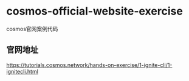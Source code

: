 # cosmos-official-website-exercise
cosmos官网案例代码

## 官网地址
https://tutorials.cosmos.network/hands-on-exercise/1-ignite-cli/1-ignitecli.html
